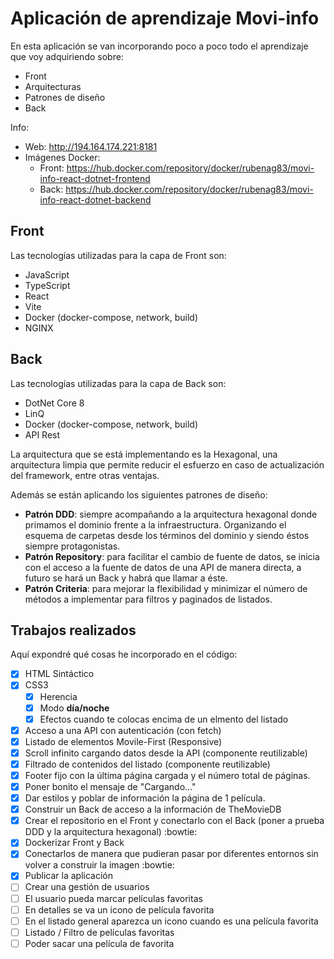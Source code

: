 # Aplicación de aprendizaje Movi-info

En esta aplicación se van incorporando poco a poco todo el aprendizaje que voy adquiriendo sobre:
- Front
- Arquitecturas
- Patrones de diseño
- Back

Info:
  - Web: http://194.164.174.221:8181
  - Imágenes Docker:
    - Front: https://hub.docker.com/repository/docker/rubenag83/movi-info-react-dotnet-frontend
    - Back: https://hub.docker.com/repository/docker/rubenag83/movi-info-react-dotnet-backend

## Front
Las tecnologías utilizadas para la capa de Front son:
- JavaScript
- TypeScript
- React
- Vite
- Docker (docker-compose, network, build)
- NGINX

## Back
Las tecnologías utilizadas para la capa de Back son:
- DotNet Core 8
- LinQ
- Docker (docker-compose, network, build)
- API Rest

La arquitectura que se está implementando es la Hexagonal, una arquitectura limpia que permite reducir el esfuerzo en caso de actualización del framework, entre otras ventajas.

Además se están aplicando los siguientes patrones de diseño:
- **Patrón DDD**: siempre acompañando a la arquitectura hexagonal donde primamos el dominio frente a la infraestructura. Organizando el esquema de carpetas desde los términos del dominio y siendo éstos siempre protagonistas.
- **Patrón Repository**: para facilitar el cambio de fuente de datos, se inicia con el acceso a la fuente de datos de una API de manera directa, a futuro se hará un Back y habrá que llamar a éste.
- **Patrón Criteria**: para mejorar la flexibilidad y minimizar el número de métodos a implementar para filtros y paginados de listados.

## Trabajos realizados
Aquí expondré qué cosas he incorporado en el código:
- [x] HTML Sintáctico
- [x] CSS3
  - [x] Herencia
  - [x] Modo **día/noche**
  - [x] Efectos cuando te colocas encima de un elmento del listado
- [x] Acceso a una API con autenticación (con fetch)
- [x] Listado de elementos Movile-First (Responsive)
- [x] Scroll infinito cargando datos desde la API (componente reutilizable)
- [x] Filtrado de contenidos del listado (componente reutilizable)
- [x] Footer fijo con la última página cargada y el número total de páginas.
- [x] Poner bonito el mensaje de "Cargando..."
- [x] Dar estilos y poblar de información la página de 1 película.
- [x] Construir un Back de acceso a la información de TheMovieDB
- [x] Crear el repositorio en el Front y conectarlo con el Back (poner a prueba DDD y la arquitectura hexagonal) :bowtie:
- [x] Dockerizar Front y Back
- [x] Conectarlos de manera que pudieran pasar por diferentes entornos sin volver a construir la imagen :bowtie:
- [x] Publicar la aplicación
- [ ] Crear una gestión de usuarios
- [ ] El usuario pueda marcar películas favoritas
- [ ] En detalles se va un icono de película favorita
- [ ] En el listado general aparezca un icono cuando es una película favorita
- [ ] Listado / Filtro de películas favoritas
- [ ] Poder sacar una película de favorita
